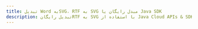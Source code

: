 ---title: تبدیل Word بهSVG، RTF به SVG مبدل رایگان یا Java SDKdescription: تبدیل رایگانRTF به SVG با استفاده از Java Cloud APIs & SDK. همچنین اسناد Microsoft Word و OpenOffice را در Cloud ایجاد، ویرایش و رندر کنید.---